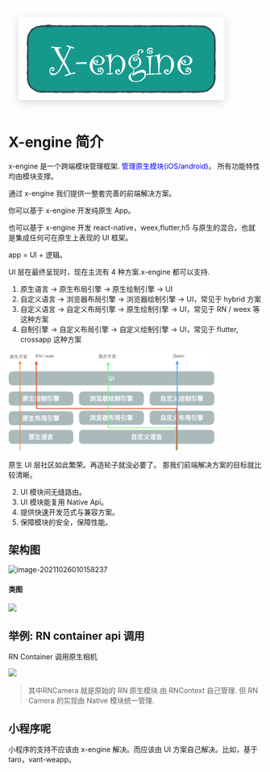 <img src="assets/image-20210522170631443.png" alt="image-20210522170631443" style="center:true;zoom:50%;" />

# X-engine 简介

x-engine 是一个跨端模块管理框架. <span style="color:blue">管理原生模块(iOS/android)</span>。 所有功能特性均由模块支撑。

通过 x-engine  我们提供一整套完善的前端解决方案。 

你可以基于 x-engine 开发纯原生 App。

也可以基于 x-engine 开发 react-native，weex,flutter,h5 与原生的混合。也就是集成任何可在原生上表现的 UI 框架。



app = UI + 逻辑。

UI 层在最终呈现时，现在主流有 4 种方案.x-engine 都可以支持.

1. 原生语言 -> 原生布局引擎 -> 原生绘制引擎  -> UI
2. 自定义语言 -> 浏览器布局引擎 -> 浏览器绘制引擎  -> UI，常见于 hybrid 方案
3. 自定义语言 -> 自定义布局引擎 -> 原生绘制引擎     -> UI，常见于 RN / weex 等这种方案
4. 自制引擎    -> 自定义布局引擎 -> 自定义绘制引擎  -> UI，常见于 flutter, crossapp 这种方案



<img src="assets/image-20210524125334634.png" alt="image-20210524125334634" style="zoom:40%;" />



原生 UI 层社区如此繁荣。再造轮子就没必要了。 那我们前端解决方案的目标就比较清晰。

2. UI 模块间无缝路由。
3. UI 模块能复用 Native Api。
4. 提供快速开发范式与兼容方案。
4. 保障模块的安全，保障性能。



<!-- tabs:start -->

## **架构图**



![image-20211026010158237](https://zk4bucket.oss-cn-beijing.aliyuncs.com/img/image-20211026010158237.png)

#### **类图**

![](https://zk4bucket.oss-cn-beijing.aliyuncs.com/img/design-compatiable.png)


<!-- tabs:end -->

  

## 举例: RN container api 调用

RN Container 调用原生相机

![](https://zk4bucket.oss-cn-beijing.aliyuncs.com/img/image-20211018132618053.png)

 

> 其中RNCamera 就是原始的 RN 原生模块.由 RNContext 自己管理. 但 RN Camera 的实现由 Native 模块统一管理.

## 小程序呢

小程序的支持不应该由 x-engine 解决。而应该由 UI 方案自己解决。比如，基于 taro，vant-weapp。



